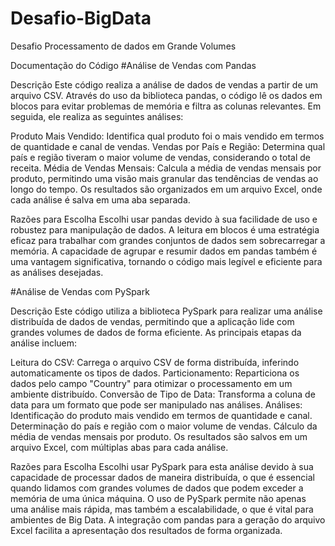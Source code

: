 # Desafio-BigData
Desafio  Processamento de dados em Grande Volumes

Documentação do Código
#Análise de Vendas com Pandas


Descrição
Este código realiza a análise de dados de vendas a partir de um arquivo CSV. Através do uso da biblioteca pandas, o código lê os dados em blocos para evitar problemas de memória e filtra as colunas relevantes. Em seguida, ele realiza as seguintes análises:

Produto Mais Vendido: Identifica qual produto foi o mais vendido em termos de quantidade e canal de vendas.
Vendas por País e Região: Determina qual país e região tiveram o maior volume de vendas, considerando o total de receita.
Média de Vendas Mensais: Calcula a média de vendas mensais por produto, permitindo uma visão mais granular das tendências de vendas ao longo do tempo.
Os resultados são organizados em um arquivo Excel, onde cada análise é salva em uma aba separada.

Razões para Escolha
Escolhi usar pandas devido à sua facilidade de uso e robustez para manipulação de dados. A leitura em blocos é uma estratégia eficaz para trabalhar com grandes conjuntos de dados sem sobrecarregar a memória. A capacidade de agrupar e resumir dados em pandas também é uma vantagem significativa, tornando o código mais legível e eficiente para as análises desejadas.


#Análise de Vendas com PySpark


Descrição
Este código utiliza a biblioteca PySpark para realizar uma análise distribuída de dados de vendas, permitindo que a aplicação lide com grandes volumes de dados de forma eficiente. As principais etapas da análise incluem:

Leitura do CSV: Carrega o arquivo CSV de forma distribuída, inferindo automaticamente os tipos de dados.
Particionamento: Reparticiona os dados pelo campo "Country" para otimizar o processamento em um ambiente distribuído.
Conversão de Tipo de Data: Transforma a coluna de data para um formato que pode ser manipulado nas análises.
Análises:
Identificação do produto mais vendido em termos de quantidade e canal.
Determinação do país e região com o maior volume de vendas.
Cálculo da média de vendas mensais por produto.
Os resultados são salvos em um arquivo Excel, com múltiplas abas para cada análise.

Razões para Escolha
Escolhi usar PySpark para esta análise devido à sua capacidade de processar dados de maneira distribuída, o que é essencial quando lidamos com grandes volumes de dados que podem exceder a memória de uma única máquina. O uso de PySpark permite não apenas uma análise mais rápida, mas também a escalabilidade, o que é vital para ambientes de Big Data. A integração com pandas para a geração do arquivo Excel facilita a apresentação dos resultados de forma organizada.
